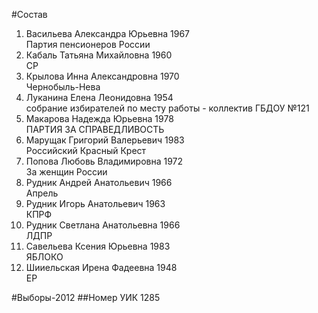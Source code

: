 #Состав
1. Васильева Александра Юрьевна 1967   
    Партия пенсионеров России
2. Кабаль Татьяна Михайловна 1960   
    СР
3. Крылова Инна Александровна 1970   
    Чернобыль-Нева
4. Луканина Елена Леонидовна 1954   
    собрание избирателей по месту работы - коллектив ГБДОУ №121
5. Макарова Надежда Юрьевна 1978   
    ПАРТИЯ ЗА СПРАВЕДЛИВОСТЬ
6. Марущак Григорий Валерьевич 1983   
    Российский Красный Крест
7. Попова Любовь Владимировна 1972   
    За женщин России
8. Рудник Андрей Анатольевич 1966   
    Апрель
9. Рудник Игорь Анатольевич 1963   
    КПРФ
10. Рудник Светлана Анатольевна 1966   
    ЛДПР
11. Савельева Ксения Юрьевна 1983   
    ЯБЛОКО
12. Шииельская Ирена Фадеевна 1948   
    ЕР

#Выборы-2012
##Номер УИК
1285